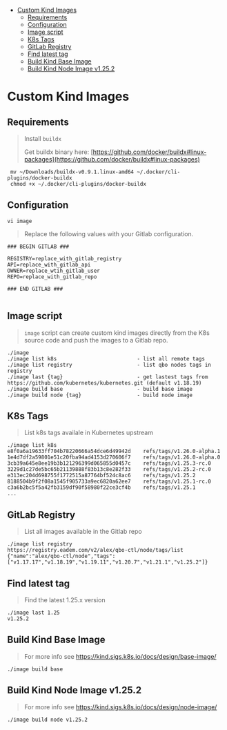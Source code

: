 
- [Custom Kind Images](#custom-kind-images)
  - [Requirements](#requirements)
  - [Configuration](#configuration)
  - [Image script](#image-script)
  - [K8s Tags](#k8s-tags)
  - [GitLab Registry](#gitlab-registry)
  - [Find latest tag](#find-latest-tag)
  - [Build Kind Base Image](#build-kind-base-image)
  - [Build Kind Node Image v1.25.2](#build-kind-node-image-v1252)

# Custom Kind Images

## Requirements
> Install `buildx`
> 
> Get buildx binary here: [https://github.com/docker/buildx#linux-packages](https://github.com/docker/buildx#linux-packages)

```
 mv ~/Downloads/buildx-v0.9.1.linux-amd64 ~/.docker/cli-plugins/docker-buildx	
 chmod +x ~/.docker/cli-plugins/docker-buildx

```

## Configuration

```
vi image
```

> Replace the following values with your Gitlab configuration.

```
### BEGIN GITLAB ###

REGISTRY=replace_with_gitlab_registry
API=replace_with_gitlab_api
OWNER=replace_wtih_gitlab_user
REPO=replace_with_gitlab_repo

### END GITLAB ###


```

## Image script

> `image` script can create custom kind images directly from the K8s source code and push the images to a Gitlab repo.

```
./image 
./image list k8s                          - list all remote tags
./image list registry                     - list qbo nodes tags in registry
./image last {tag}                        - get lastest tags from https://github.com/kubernetes/kubernetes.git (default v1.18.19)
./image build base                        - build base image
./image build node {tag}                  - build node image
```

## K8s Tags
> List k8s tags availale in Kubernetes upstream
```
./image list k8s
e8f0a6a19633ff704b78220666a54dce6d49942d	refs/tags/v1.26.0-alpha.1
1e4d7df2a59801e51c20fba94ad4153d270606f7	refs/tags/v1.26.0-alpha.0
3cb39a645e8ee19b3b121296399d065855d0457c	refs/tags/v1.25.3-rc.0
3229d1c27de5bc65b21139888f83b13c8e282f33	refs/tags/v1.25.2-rc.0
e313ec204d698755f1772515a87764bf524c8ac6	refs/tags/v1.25.2
8188504b9f2f08a1545f905733a9ec6820a62ee7	refs/tags/v1.25.1-rc.0
c3a6b2bc5f5a42fb3159df90f58980f22ce3cf4b	refs/tags/v1.25.1
...
```

## GitLab Registry

> List all images available in the Gitlab repo

```
./image list registry
https://registry.eadem.com/v2/alex/qbo-ctl/node/tags/list
{"name":"alex/qbo-ctl/node","tags":["v1.17.17","v1.18.19","v1.19.11","v1.20.7","v1.21.1","v1.25.2"]}
```

## Find latest tag

> Find the latest 1.25.x version

```
./image last 1.25
v1.25.2
```

## Build Kind Base Image
> For more info see https://kind.sigs.k8s.io/docs/design/base-image/

```
./image build base
```

## Build Kind Node Image v1.25.2
> For more info see https://kind.sigs.k8s.io/docs/design/node-image/

```
./image build node v1.25.2
```